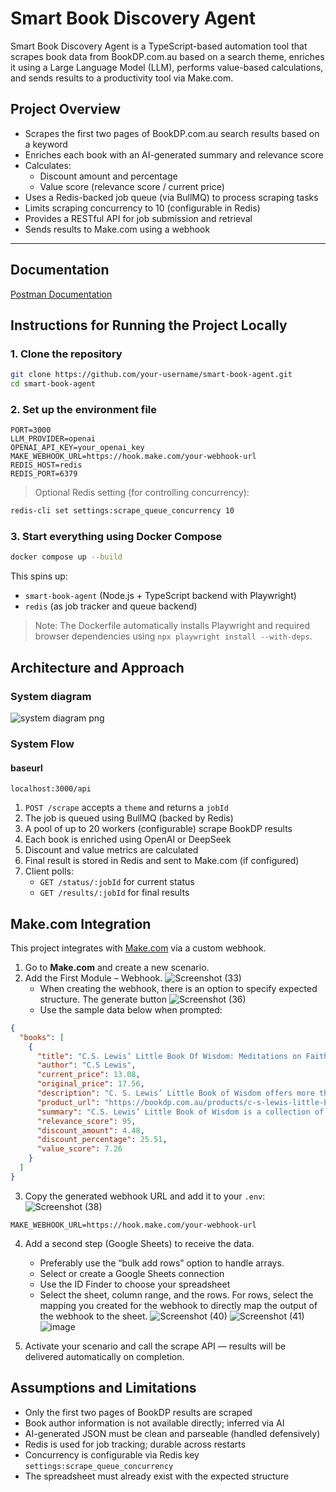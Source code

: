 # Smart Book Discovery Agent

Smart Book Discovery Agent is a TypeScript-based automation tool that scrapes book data from BookDP.com.au based on a search theme, enriches it using a Large Language Model (LLM), performs value-based calculations, and sends results to a productivity tool via Make.com.

## Project Overview

- Scrapes the first two pages of BookDP.com.au search results based on a keyword
- Enriches each book with an AI-generated summary and relevance score
- Calculates:
  - Discount amount and percentage
  - Value score (relevance score / current price)
- Uses a Redis-backed job queue (via BullMQ) to process scraping tasks
- Limits scraping concurrency to 10 (configurable in Redis)
- Provides a RESTful API for job submission and retrieval
- Sends results to Make.com using a webhook

---

## Documentation
[Postman Documentation](https://documenter.getpostman.com/view/45145690/2sB2qZFNbX)

## Instructions for Running the Project Locally

### 1. Clone the repository
```bash
git clone https://github.com/your-username/smart-book-agent.git
cd smart-book-agent
```

### 2. Set up the environment file
```env
PORT=3000
LLM_PROVIDER=openai
OPENAI_API_KEY=your_openai_key
MAKE_WEBHOOK_URL=https://hook.make.com/your-webhook-url
REDIS_HOST=redis
REDIS_PORT=6379
```

> Optional Redis setting (for controlling concurrency):
```bash
redis-cli set settings:scrape_queue_concurrency 10
```

### 3. Start everything using Docker Compose

```bash
docker compose up --build
```

This spins up:
- `smart-book-agent` (Node.js + TypeScript backend with Playwright)
- `redis` (as job tracker and queue backend)

> Note: The Dockerfile automatically installs Playwright and required browser dependencies using `npx playwright install --with-deps`.


## Architecture and Approach

### System diagram
![system diagram png](https://github.com/user-attachments/assets/37081662-f313-4129-87fc-7d2f72ccdef9)

### System Flow

#### baseurl
`localhost:3000/api`

1. `POST /scrape` accepts a `theme` and returns a `jobId`
2. The job is queued using BullMQ (backed by Redis)
3. A pool of up to 20 workers (configurable) scrape BookDP results
4. Each book is enriched using OpenAI or DeepSeek
5. Discount and value metrics are calculated
6. Final result is stored in Redis and sent to Make.com (if configured)
7. Client polls:
   - `GET /status/:jobId` for current status
   - `GET /results/:jobId` for final results


## Make.com Integration

This project integrates with [Make.com](https://make.com) via a custom webhook.

1. Go to **Make.com** and create a new scenario.
2. Add the First Module – Webhook. 
 ![Screenshot (33)](https://github.com/user-attachments/assets/e0df9c73-f46d-4516-84fb-2bdb17464374)
   - When creating the webhook, there is an option to specify expected structure. The generate button
     ![Screenshot (36)](https://github.com/user-attachments/assets/c33e821b-ac48-4c69-926d-3880fcfcde68)     
   - Use the sample data below when prompted:

```json
{
  "books": [
    {
      "title": "C.S. Lewis’ Little Book Of Wisdom: Meditations on Faith, Life, Love and Literature",
      "author": "C.S Lewis",
      "current_price": 13.08,
      "original_price": 17.56,
      "description": "C. S. Lewis’ Little Book of Wisdom offers more than 300 bite-size nuggets of inspiration and wisdom...",
      "product_url": "https://bookdp.com.au/products/c-s-lewis-little-book-wisdom-0008282471/",
      "summary": "C.S. Lewis’ Little Book of Wisdom is a collection of over 300 quotes and insights...",
      "relevance_score": 95,
      "discount_amount": 4.48,
      "discount_percentage": 25.51,
      "value_score": 7.26
    }
  ]
}
```

3. Copy the generated webhook URL and add it to your `.env`:
   ![Screenshot (38)](https://github.com/user-attachments/assets/e8d5c375-1210-4657-a142-c3e241cdb750)
```env
MAKE_WEBHOOK_URL=https://hook.make.com/your-webhook-url
```

4. Add a second step (Google Sheets) to receive the data.
   - Preferably use the “bulk add rows” option to handle arrays.
   - Select or create a Google Sheets connection
   - Use the ID Finder to choose your spreadsheet
   - Select the sheet, column range, and the rows. For rows, select the mapping you created for the webhook to directly map the output of the webhook to the sheet.
     ![Screenshot (40)](https://github.com/user-attachments/assets/062c008f-9a24-4b22-9b7b-6d43d13f2907)
     ![Screenshot (41)](https://github.com/user-attachments/assets/098be35f-e04b-46e9-acbf-d4efcf86dcf0)
     ![image](https://github.com/user-attachments/assets/0c91c3f5-970c-46e9-9f48-bd347869fa8f)


5. Activate your scenario and call the scrape API — results will be delivered automatically on completion.

## Assumptions and Limitations

- Only the first two pages of BookDP results are scraped
- Book author information is not available directly; inferred via AI
- AI-generated JSON must be clean and parseable (handled defensively)
- Redis is used for job tracking; durable across restarts
- Concurrency is configurable via Redis key `settings:scrape_queue_concurrency`
- The spreadsheet must already exist with the expected structure
